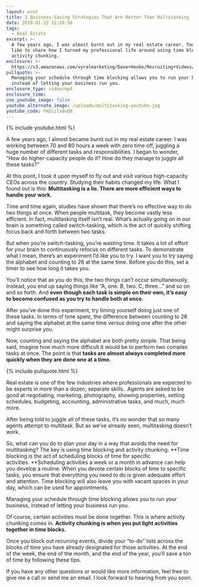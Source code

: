 ```yaml
---
layout: post
title: 2 Business-Saving Strategies That Are Better Than Multitasking
date: 2018-01-22 12:20:50
tags:
  - Real Estate
excerpt: >-
  A few years ago, I was almost burnt out in my real estate career. Today, I’d
  like to share how I turned my professional life around using time blocking and
  activity chunking.
enclosure: >-
  https://s3.amazonaws.com/vyralmarketing/Dave+Hooke/Recruiting+Videos/Central+PA+Real+Estate+Agent-+2+Business-Saving+Strategies+That+Are+Better+Than+Multitasking.mp4
pullquote: >-
  Managing your schedule through time blocking allows you to run your business,
  instead of letting your business run you.
enclosure_type: video/mp4
enclosure_time:
use_youtube_image: false
youtube_alternate_image: /uploads/multitasking-youtube.jpg
youtube_code: FN2czlx8wQ8
---
```



{% include youtube.html %}

A few years ago, I almost became burnt out in my real estate career. I was working between 70 and 80 hours a week with zero time off, juggling a huge number of different tasks and responsibilities. I began to wonder, “How do higher-capacity people do it? How do they manage to juggle all these tasks?”

At this point, I took it upon myself to fly out and visit various high-capacity CEOs across the country. Studying their habits changed my life. What I found out is this: **Multitasking is a lie. There are more efficient ways to handle your work.**

Time and time again, studies have shown that there’s no effective way to do two things at once. When people multitask, they become vastly less efficient. In fact, multitasking itself isn’t real. What’s actually going on in our brain is something called switch-tasking, which is the act of quickly shifting focus back and forth between two tasks.

But when you’re switch-tasking, you’re wasting time. It takes a lot of effort for your brain to continuously refocus on different tasks. To demonstrate what I mean, there’s an experiment I’d like you to try. I want you to try saying the alphabet and counting to 26 at the same time. Before you do this, set a timer to see how long it takes you.

You’ll notice that as you do this, the two things can’t occur simultaneously. Instead, you end up saying things like “A, one. B, two. C, three…” and so on and so forth. And **even though each task is simple on their own, it’s easy to become confused as you try to handle both at once.**

After you’ve done this experiment, try timing yourself doing just one of these tasks. In terms of time spent, the difference between counting to 26 and saying the alphabet at the same time versus doing one after the other might surprise you.

Now, counting and saying the alphabet are both pretty simple. That being said, imagine how much more difficult it would be to perform two complex tasks at once. The point is that **tasks are almost always completed more quickly when they are done one at a time.**

{% include pullquote.html %}

Real estate is one of the few industries where professionals are expected to be experts in more than a dozen, separate skills. &nbsp;Agents are asked to be good at negotiating, marketing, photography, showing properties, setting schedules, budgeting, accounting, administrative tasks, and much, much more.

After being told to juggle all of these tasks, it’s no wonder that so many agents attempt to multitask. But as we’ve already seen, multitasking doesn’t work.

So, what can you do to plan your day in a way that avoids the need for multitasking? The key is using time blocking and activity chunking. **Time blocking is the act of scheduling blocks of time for specific activities.&nbsp;**Scheduling activities a week or a month in advance can help you develop a routine. When you devote certain blocks of time to specific tasks, you ensure that everything you need to do is given adequate effort and attention. Time blocking will also leave you with vacant spaces in your day, which can be used for appointments.

Managing your schedule through time blocking allows you to run your business, instead of letting your business run you.

Of course, certain activities must be done together. This is where activity chunking comes in. **Activity chunking is when you put light activities together in time blocks.**

Once you block out recurring events, divide your “to-do” lists across the blocks of time you have already designated for those activities. At the end of the week, the end of the month, and the end of the year, you’ll save a ton of time by following these tips.

If you have any other questions or would like more information, feel free to give me a call or send me an email. I look forward to hearing from you soon.